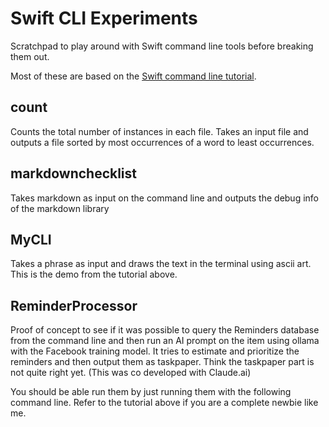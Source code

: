 # Swift CLI Experiments
Scratchpad to play around with Swift command line tools before breaking them out.

Most of these are based on the [Swift command line tutorial](https://www.swift.org/getting-started/cli-swiftpm/).

## count

Counts the total number of instances in each file. Takes an input file and outputs a file sorted by most occurrences of a word to least occurrences.

## markdownchecklist

Takes markdown as input on the command line and outputs the debug info of the markdown library

## MyCLI

Takes a phrase as input and draws the text in the terminal using ascii art. This is the demo from the tutorial above.

## ReminderProcessor

Proof of concept to see if it was possible to query the Reminders database from the command line and then run an AI prompt on the item using ollama with the Facebook training model. It tries to estimate and prioritize the reminders and then output them as taskpaper. Think the taskpaper part is not quite right yet. (This was co developed with Claude.ai)

You should be able run them by just running them with the following command line. Refer to the tutorial above if you are a complete newbie like me.

```swift run <PackageName>
